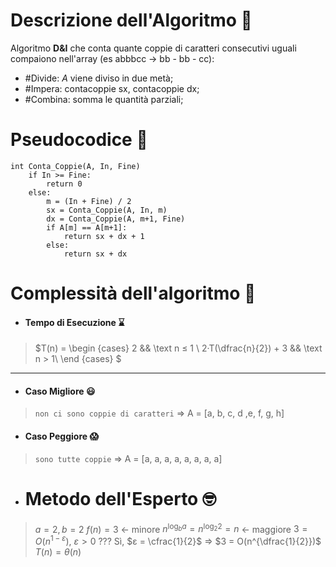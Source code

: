 # Descrizione dell'Algoritmo 📃
Algoritmo **D&I** che conta quante coppie di caratteri consecutivi uguali compaiono nell'array (es abbbcc -> bb - bb - cc):
- #Divide: $A$ viene diviso in due metà;
- #Impera: contacoppie sx, contacoppie dx;
- #Combina: somma le quantità parziali;
# Pseudocodice 🧬
``` Pseudocodice TI:"Conta_Coppie" "FOLD"
int Conta_Coppie(A, In, Fine)
	if In >= Fine:
		return 0
	else:
		m = (In + Fine) / 2
		sx = Conta_Coppie(A, In, m)
		dx = Conta_Coppie(A, m+1, Fine)
		if A[m] == A[m+1]:
			return sx + dx + 1
		else:
			return sx + dx
```

# Complessità dell'algoritmo 🔬
- #### Tempo di Esecuzione ⌛
>$T(n) =
\begin {cases} 
2 && \text n ≤ 1 \\
2·T(\dfrac{n}{2}) + 3 && \text n > 1\\
\end {cases}
$ 
***
- #### Caso Migliore 😃
>`non ci sono coppie di caratteri` $\Rightarrow$ A = [a, b, c, d ,e, f, g, h]

- #### Caso Peggiore 😱
>`sono tutte coppie` $\Rightarrow$ A = [a, a, a, a, a, a, a, a]

- # Metodo dell'Esperto 🤓
>$a = 2, b = 2$
$f(n) = 3$ $\longleftarrow$ minore
$n^{\log_b a} = n^{\log_2 2} = n$ $\longleftarrow$ maggiore
$3 = O(n^{1-ε})$, $ε>0$ ???
Sì, $ε = \cfrac{1}{2}$ $\Rightarrow$ $3 = O(n^{\dfrac{1}{2}})$
$T(n) = θ(n)$